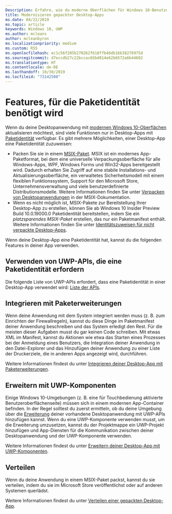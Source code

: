 ```yaml
---
Description: Erfahre, wie du moderne Oberflächen für Windows 10-Benutzer in eine Desktopanwendung einfügen kannst, die du in ein Windows-Anwendungspaket gepackt hast.
title: Modernisieren gepackter Desktop-Apps
ms.date: 04/22/2019
ms.topic: article
keywords: Windows 10, UWP
ms.author: mcleans
author: mcleanbyron
ms.localizationpriority: medium
ms.custom: RS5
ms.openlocfilehash: ec1c56f205b270262f618ffb46db16b38276975d
ms.sourcegitcommit: d7eccdb27c22bccac65bd014e62b6572a6b44602
ms.translationtype: HT
ms.contentlocale: de-DE
ms.lasthandoff: 10/30/2019
ms.locfileid: "73142508"
---
```

# <a name="features-that-require-package-identity"></a>Features, für die Paketidentität benötigt wird

Wenn du deine Desktopanwendung mit [modernen Windows 10-Oberflächen](index.md) aktualisieren möchtest, sind viele Funktionen nur in Desktop-Apps mit [Paketidentität](https://docs.microsoft.com/uwp/schemas/appxpackage/uapmanifestschema/element-identity) verfügbar. Es gibt mehrere Möglichkeiten, einer Desktop-App eine Paketidentität zuzuweisen:

* Packen Sie sie in einem [MSIX-Paket](/windows/msix/desktop/desktop-to-uwp-root). MSIX ist ein modernes App-Paketformat, bei dem eine universelle Verpackungsoberfläche für alle Windows-Apps, WPF, Windows Forms und Win32-Apps bereitgestellt wird. Dadurch erhalten Sie Zugriff auf eine stabile Installations- und Aktualisierungsoberfläche, ein verwaltetes Sicherheitsmodell mit einem flexiblen Funktionssystem, Support für den Microsoft Store, Unternehmensverwaltung und viele benutzerdefinierte Distributionsmodelle. Weitere Informationen finden Sie unter [Verpacken von Desktopanwendungen](https://docs.microsoft.com/windows/msix/desktop/desktop-to-uwp-root) in der MSIX-Dokumentation.
* Wenn es nicht möglich ist, MSIX-Pakete zur Bereitstellung Ihrer Desktop-App zu erstellen, können Sie ab Windows 10 Insider Preview Build 10.0.19000.0 Paketidentität bereitstellen, indem Sie ein *platzsparendes MSIX-Paket* erstellen, das nur ein Paketmanifest enthält. Weitere Informationen finden Sie unter [Identitätszuweisen für nicht verpackte Desktop-Apps](grant-identity-to-nonpackaged-apps.md).

Wenn deine Desktop-App eine Paketidentität hat, kannst du die folgenden Features in deiner App verwenden.

## <a name="use-uwp-apis-that-require-package-identity"></a>Verwenden von UWP-APIs, die eine Paketidentität erfordern

Die folgende Liste von UWP-APIs erfordert, dass eine Paketidentität in einer Desktop-App verwendet wird: [Liste der APIs](desktop-to-uwp-supported-api.md#list-of-apis).

## <a name="integrate-with-package-extensions"></a>Integrieren mit Paketerweiterungen

Wenn deine Anwendung mit dem System integriert werden muss (z. B. zum Einrichten der Firewallregeln), kannst du diese Dinge im Paketmanifest deiner Anwendung beschreiben und das System erledigt den Rest. Für die meisten dieser Aufgaben musst du gar keinen Code schreiben. Mit etwas XML im Manifest, kannst du Aktionen wie etwa das Starten eines Prozesses bei der Anmeldung eines Benutzers, die Integration deiner Anwendung in den Datei-Explorer und das Hinzufügen deiner Anwendung zu einer Liste der Druckerziele, die in anderen Apps angezeigt wird, durchführen.

Weitere Informationen findest du unter [Integrieren deiner Desktop-App mit Paketerweiterungen](desktop-to-uwp-extensions.md).

## <a name="extend-with-uwp-components"></a>Erweitern mit UWP-Komponenten

Einige Windows 10-Umgebungen (z. B. eine für Touchbedienung aktivierte Benutzeroberflächenseite) müssen sich in einem modernen App-Container befinden. In der Regel solltest du zuerst ermitteln, ob du deine Umgebung über die [Erweiterung](desktop-to-uwp-enhance.md) deiner vorhandene Desktopanwendung mit UWP-APIs hinzufügen kannst. Wenn du eine UWP-Komponente verwenden musst, um die Erweiterung umzusetzen, kannst du der Projektmappe ein UWP-Projekt hinzufügen und App-Diensten für die Kommunikation zwischen deiner Desktopanwendung und der UWP-Komponente verwenden.

Weitere Informationen findest du unter [Erweitern deiner Desktop-App mit UWP-Komponenten](desktop-to-uwp-extend.md).

## <a name="distribute"></a>Verteilen

Wenn du deine Anwendung in einem MSIX-Paket packst, kannst du sie verteilen, indem du sie im Microsoft Store veröffentlichst oder auf anderen Systemen querlädst.

Weitere Informationen findest du unter [Verteilen einer gepackten Desktop-App](desktop-to-uwp-distribute.md).
